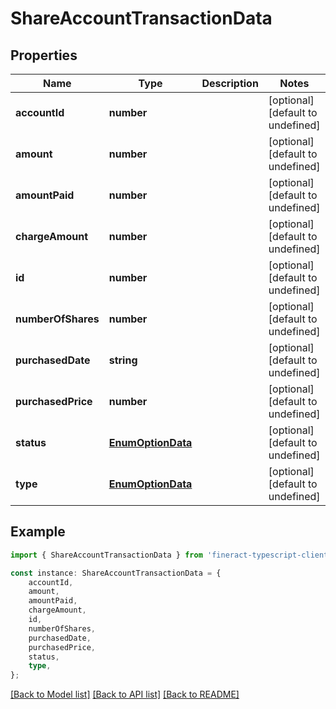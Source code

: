 # ShareAccountTransactionData


## Properties

Name | Type | Description | Notes
------------ | ------------- | ------------- | -------------
**accountId** | **number** |  | [optional] [default to undefined]
**amount** | **number** |  | [optional] [default to undefined]
**amountPaid** | **number** |  | [optional] [default to undefined]
**chargeAmount** | **number** |  | [optional] [default to undefined]
**id** | **number** |  | [optional] [default to undefined]
**numberOfShares** | **number** |  | [optional] [default to undefined]
**purchasedDate** | **string** |  | [optional] [default to undefined]
**purchasedPrice** | **number** |  | [optional] [default to undefined]
**status** | [**EnumOptionData**](EnumOptionData.md) |  | [optional] [default to undefined]
**type** | [**EnumOptionData**](EnumOptionData.md) |  | [optional] [default to undefined]

## Example

```typescript
import { ShareAccountTransactionData } from 'fineract-typescript-client';

const instance: ShareAccountTransactionData = {
    accountId,
    amount,
    amountPaid,
    chargeAmount,
    id,
    numberOfShares,
    purchasedDate,
    purchasedPrice,
    status,
    type,
};
```

[[Back to Model list]](../README.md#documentation-for-models) [[Back to API list]](../README.md#documentation-for-api-endpoints) [[Back to README]](../README.md)
